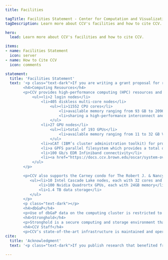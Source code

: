 ```yaml
---
title: Facilities

tagTitle: Facilities Statement - Center for Computation and Visualization
tagDescription: Learn more about CCV's facilities and how to cite CCV.

hero:
  lead: Learn more about CCV's facilities and how to cite CCV.

items:
- name: Facilities Statement
  icon: server
- name: How to Cite CCV
  icon: comments

statement:
  title: 'Facilities Statement'
  text: '<p class="text-dark">If you are writing a grant proposal for research that will use CCV facilities, please use the following text as a short description of our facilities:</p>
        <h4>Computing Resources</h4>
		<p>CCV provides high-performance computing (HPC) resources and scientific computing expertise to Brown University’s research community. Oscar, CCV’s primary research computing cluster, has
            <ul><li>2 login nodes</li>
                <li>405 diskless multi-core nodes</li>
                    <ul><li>11552 CPU cores</li>
                        <li>available memory ranging from 93 GB to 2096 GB per node</li>
                        <li>sharing a high-performance interconnect and file system and running Red Hat Enterprise Linux 7.3</li>
                    </ul>
                <li>27 GPU nodes</li>
                    <ul><li>total of 193 GPUs</li>
                        <li>available memory ranging from 11 to 32 GB VRAM per GPU</li>
                    </ul>
                <li>xCAT (IBM’s cluster administration toolkit) for provisioning all nodes</li>
                <li>a GPFS parallel filesystem which provides a total of 3 PB of usable storage space</li>
                <li>100 Gb/s EDR Infiniband connectivity</li>
                <li><a href="https://docs.ccv.brown.edu/oscar/system-overview" target="_blank">For more technical details, please see this link.</a></li>
            </ul>
        </p>

        <p>CCV also supports the Carney condo for The Robert J. & Nancy D. Carney Institute for Brain Science. The condo has
           <ul><li>10 Intel Cascade Lake nodes, each with 32 cores and 376GB memory</li>
               <li>100 Nvidia Quadrortx GPUs, each with 24GB memory</li>
               <li>1.4 TB data storage</li>
           </ul>
        </p>
        <p class="text-dark"></p>
		<h4>dbGaP</h4>
		<p>Use of dbGaP data on the computing cluster is restricted to a Singularity software container mechanism that isolates the application from outside networking. It also restricts storage write access to a special area on the enterprise Isilon platform that is reserved for dbGaP use. A separate transfer gateway system with file access auditing provides a path for dbGaP data transfer into the system, as well as the transfer of computational results out of the system.</p>
		<h4>Stronghold</h4>
		<p>Stronghold is a secure computing and storage environment that enables Brown researchers to analyze sensitive data while complying with regulatory or contractual requirements. It has been established by Brown University to be compatible with Federal and Rhode Island Law standards for data privacy and protection. Each Principal Investigator (PI) is given a dedicated environment for their project to support their researchers, graduate students, and collaborators.</p>
		<h4>CCV Staff</h4>
		<p>CCV’s state-of-the-art infrastructure is maintained and operated by CCV staff, who have extensive experience in operating shared computational clusters. CCV staff members are responsible for scheduled maintenance, access control, and integration with research-specific hardware as required by researchers. A large collection of software is available on Oscar, including: R, Matlab, Mathematica, Maple, and a large range of optimized math and science libraries and domain-specific applications. CCV staff members are available to assist with the acquisition and installation of any applications not already available on Oscar. CCV staff members are also available to consult on research projects and work directly to support and develop the advanced computational methods used by researchers at Brown. Please contact us if you need a more detailed description.</p>'
cite:
  title: 'Acknowledgment'
  text: '<p class="text-dark">If you publish research that benefited from the use of CCV services or resources, we would greatly appreciate an acknowledgment that states:</p><p>This research [Part of this research] was conducted using [computational/visualization] resources and services at the Center for Computation and Visualization, Brown University.</p>'

---
```

